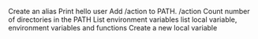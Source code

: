 Create an alias
Print hello user
Add /action to PATH. /action
Count number of directories in the PATH
List environment variables
list local variable, environment variables and functions
Create a new local variable

